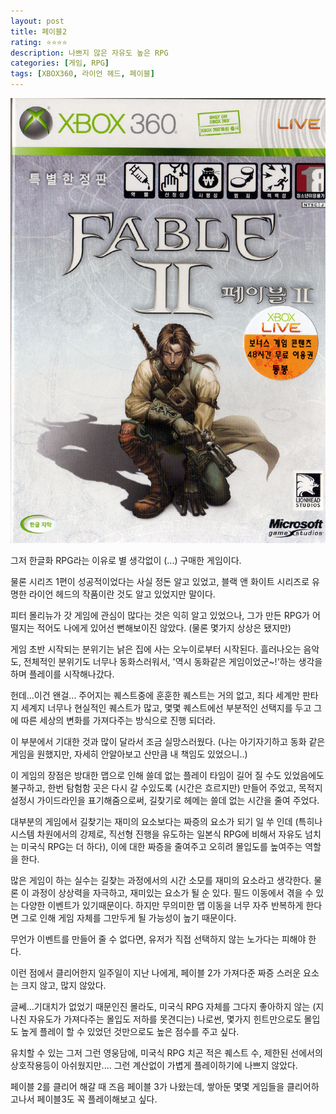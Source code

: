 ```yaml
---
layout: post
title: 페이블2
rating: ⭐️⭐️⭐️⭐️
description: 나쁘지 않은 자유도 높은 RPG
categories: [게임, RPG]
tags: [XBOX360, 라이언 헤드, 페이블]
---
```


![페이블](../../images/2010/fable2.jpg)

그저 한글화 RPG라는 이유로 별 생각없이 (...) 구매한 게임이다.

물론 시리즈 1편이 성공적이었다는 사실 정돈 알고 있었고, 블랙 앤 화이트 시리즈로 유명한 라이언 헤드의 작품이란 것도 알고 있었지만 말이다.

피터 몰리뉴가 갓 게임에 관심이 많다는 것은 익히 알고 있었으나, 그가 만든 RPG가 어떨지는 적어도 나에게 있어선 뻔해보이진 않았다. (물론 몇가지 상상은 됐지만)

게임 초반 시작되는 분위기는 낡은 집에 사는 오누이로부터 시작된다. 흘러나오는 음악도, 전체적인 분위기도 너무나 동화스러워서, '역시 동화같은 게임이었군~!'하는 생각을 하며 플레이를 시작해나갔다.

헌데...이건 왠걸... 주어지는 퀘스트중에 훈훈한 퀘스트는 거의 없고, 죄다 세계만 판타지 세계지 너무나 현실적인 퀘스트가 많고, 몇몇 퀘스트에선 부분적인 선택지를 두고 그에 따른 세상의 변화를 가져다주는 방식으로 진행 되더라.

이 부분에서 기대한 것과 많이 달라서 조금 실망스러웠다. (나는 아기자기하고 동화 같은 게임을 원했지만, 자세히 안알아보고 산만큼 내 책임도 있었으니..)

이 게임의 장점은 방대한 맵으로 인해 쓸데 없는 플레이 타임이 길어 질 수도 있었음에도 불구하고, 한번 탐험함 곳은 다시 갈 수있도록 (시간은 흐르지만) 만들어 주었고, 목적지 설정시 가이드라인을 표기해줌으로써, 길찾기로 헤메는 쓸데 없는 시간을 줄여 주었다.

대부분의 게임에서 길찾기는 재미의 요소보다는 짜증의 요소가 되기 일 쑤 인데 (특히나 시스템 차원에서의 강제로, 직선형 진행을 유도하는 일본식 RPG에 비해서 자유도 넘치는 미국식 RPG는 더 하다), 이에 대한 짜증을 줄여주고 오히려 몰입도를 높여주는 역할을 한다.

많은 게임이 하는 실수는 길찾는 과정에서의 시간 소모를 재미의 요소라고 생각한다. 물론 이 과정이 상상력을 자극하고, 재미있는 요소가 될 순 있다. 필드 이동에서 겪을 수 있는 다양한 이벤트가 있기때문이다. 하지만 무의미한 맵 이동을 너무 자주 반복하게 한다면 그로 인해 게임 자체를 그만두게 될 가능성이 높기 때문이다.

무언가 이벤트를 만들어 줄 수 없다면, 유저가 직접 선택하지 않는 노가다는 피해야 한다.

이런 점에서 클리어한지 일주일이 지난 나에게, 페이블 2가 가져다준 짜증 스러운 요소는 크지 않고, 많지 않았다.

글쎄...기대치가 없었기 때문인진 몰라도, 미국식 RPG 자체를 그다지 좋아하지 않는 (지나친 자유도가 가져다주는 몰입도 저하를 못견디는) 나로썬, 몇가지 힌트만으로도 몰입도 높게 플레이 할 수 있었던 것만으로도 높은 점수를 주고 싶다.

유치할 수 있는 그저 그런 영웅담에, 미국식 RPG 치곤 적은 퀘스트 수, 제한된 선에서의 상호작용등이 아쉬웠지만.... 그런 계산없이 가볍게 플레이하기에 나쁘지 않았다.

페이블 2를 클리어 해갈 때 즈음 페이블 3가 나왔는데, 쌓아둔 몇몇 게임들을 클리어하고나서 페이블3도 꼭 플레이해보고 싶다.

